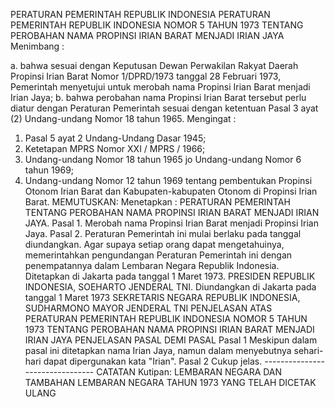  PERATURAN PEMERINTAH REPUBLIK INDONESIA PERATURAN PEMERINTAH REPUBLIK INDONESIA NOMOR 5 TAHUN 1973 TENTANG PEROBAHAN NAMA PROPINSI IRIAN BARAT MENJADI IRIAN JAYA
Menimbang :

a. bahwa sesuai dengan Keputusan Dewan Perwakilan Rakyat Daerah Propinsi Irian Barat Nomor 1/DPRD/1973 tanggal 28 Februari 1973, Pemerintah menyetujui untuk merobah nama Propinsi Irian Barat menjadi Irian Jaya;
b. bahwa perobahan nama Propinsi Irian Barat tersebut perlu diatur dengan Peraturan Pemerintah sesuai dengan ketentuan Pasal 3 ayat (2) Undang-undang Nomor 18 tahun 1965.
Mengingat :

1. Pasal 5 ayat 2 Undang-Undang Dasar 1945;
2. Ketetapan MPRS Nomor XXI / MPRS / 1966;
3. Undang-undang Nomor 18 tahun 1965 jo Undang-undang Nomor 6 tahun 1969;
4. Undang-undang Nomor 12 tahun 1969 tentang pembentukan Propinsi Otonom Irian Barat dan Kabupaten-kabupaten Otonom di Propinsi Irian Barat.
MEMUTUSKAN:
 Menetapkan : PERATURAN PEMERINTAH TENTANG PEROBAHAN NAMA PROPINSI IRIAN BARAT MENJADI IRIAN JAYA. Pasal 1. Merobah nama Propinsi Irian Barat menjadi Propinsi Irian Jaya. Pasal 2. Peraturan Pemerintah ini mulai berlaku pada tanggal diundangkan. Agar supaya setiap orang dapat mengetahuinya, memerintahkan pengundangan Peraturan Pemerintah ini dengan penempatannya dalam Lembaran Negara Republik Indonesia. Ditetapkan di Jakarta pada tanggal 1 Maret 1973. PRESIDEN REPUBLIK INDONESIA, SOEHARTO JENDERAL TNI. Diundangkan di Jakarta pada tanggal 1 Maret 1973 SEKRETARIS NEGARA REPUBLIK INDONESIA, SUDHARMONO MAYOR JENDERAL TNI PENJELASAN ATAS PERATURAN PEMERINTAH REPUBLIK INDONESIA NOMOR 5 TAHUN 1973 TENTANG PEROBAHAN NAMA PROPINSI IRIAN BARAT MENJADI IRIAN JAYA PENJELASAN PASAL DEMI PASAL
Pasal 1
Meskipun dalam pasal ini ditetapkan nama Irian Jaya, namun dalam menyebutnya sehari-hari dapat dipergunakan kata "Irian".
Pasal 2
Cukup jelas. -------------------------------- CATATAN Kutipan: LEMBARAN NEGARA DAN TAMBAHAN LEMBARAN NEGARA TAHUN 1973 YANG TELAH DICETAK ULANG
